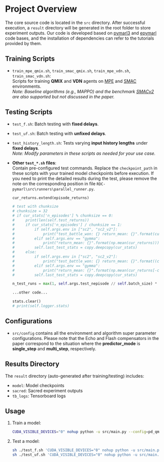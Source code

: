 # Project Overview
The core source code is located in the `src` directory. After successful execution, a `result` directory will be generated in the root folder to store experiment outputs. Our code is developed based on [pymarl3](https://github.com/tjuHaoXiaotian/pymarl3) and [epymarl](https://github.com/uoe-agents/epymarl) code bases, and the installation of dependencies can refer to the tutorials provided by them.

## Training Scripts
- `train_mpe_qmix.sh`, ​`train_smac_qmix.sh`, `train_mpe_vdn.sh`, `train_smac_vdn.sh`:  
  Scripts for training ​**QMIX** and ​**VDN** agents on [MPE](https://github.com/Farama-Foundation/PettingZoo) and [SMAC](https://github.com/oxwhirl/smac) environments.  
  *Note: Baseline algorithms (e.g., MAPPO) and the benchmark [SMACv2](https://github.com/oxwhirl/smacv2) are also supported but not discussed in the paper.*

## Testing Scripts
- ​`test_f.sh`: Batch testing with ​**fixed delays**.  
- ​`test_uf.sh`: Batch testing with ​**unfixed delays**.  
- ​`test_history_length.sh`: Tests varying **input history lengths** under **fixed delays**.  
  *Note: Modify parameters in these scripts as needed for your use case.*  

- ​**Other `test_*.sh` files**:  
  Contain pre-configured test commands. ​Replace the `checkpoint_path` in these scripts with your trained model checkpoints before execution. If you need to print the detailed results during the test, please remove the note on the corresponding position in file `RDC-pymarl\src\runners\parallel_runner.py`.  
  ```python
  cur_returns.extend(episode_returns)

  # test with chunksize
  # chunksize = 32
  # if cur_stats['n_episodes'] % chunksize == 0:
  #     print(len(self.test_returns))
  #     if cur_stats['n_episodes'] / chunksize == 1:
  #         if self.args.env in ["sc2", "sc2_v2"]:
  #             print("test_battle_won: {} return_mean: {}".format(cur_stats['battle_won'] / chunksize, np.mean(cur_returns)))
  #         elif self.args.env == "gymma":
  #             print("return_mean: {}".format(np.mean(cur_returns)))
  #         self.last_test_stats = copy.deepcopy(cur_stats)
  #     else:
  #         if self.args.env in ["sc2", "sc2_v2"]:
  #             print("test_battle_won: {} return_mean: {}".format((cur_stats['battle_won'] - self.last_test_stats['battle_won']) / chunksize, np.mean(cur_returns[-chunksize:])))
  #         elif self.args.env == "gymma":
  #             print("return_mean: {}".format(np.mean(cur_returns[-chunksize:])))
  #         self.last_test_stats = copy.deepcopy(cur_stats)

  n_test_runs = max(1, self.args.test_nepisode // self.batch_size) * self.batch_size

  ...other code...

  stats.clear()
  # print(self.logger.stats)
  ```

## Configurations
- `src/config` contains all the environment and algorithm super parameter configurations. Please note that the Echo and Flash compensators in the paper correspond to the situation where the **predictor_mode** is **single_step** and **multi_step**, respectively.

## Results Directory
The `result` directory (auto-generated after training/testing) includes:
- `model`: Model checkpoints
- `sacred`: Sacred experiment outputs
- `tb_logs`: Tensorboard logs

## Usage
1. Train a model:
   ```bash
   CUDA_VISIBLE_DEVICES="0" nohup python -u src/main.py --config=pd_qmix_gru4mpe --env-config=gymma with env_args.key="pz-mpe-simple-tag-v3" env_args.pretrained_wrapper="PretrainedTag" predictor_mode="none" delay_aware=True cheating_start_value=1.0 cheating_end_value=1.0 exp_name="TAG-QMIX-B" >> tag_qmix_b.log 2>&1 &
   ```
2. Test a model:
   ```bash
   sh ./test_f.sh 'CUDA_VISIBLE_DEVICES="0" nohup python -u src/main.py --config=pd_qmix_gru4mpe --env-config=gymma with env_args.key="pz-mpe-simple-tag-v3" env_args.pretrained_wrapper="PretrainedTag" predictor_mode="none" exp_name="TAG-QMIX-B" test_nepisode=1280 evaluate=True checkpoint_path=""' 'tag_test_qmix_b.log'
   sh ./test_uf.sh 'CUDA_VISIBLE_DEVICES="0" nohup python -u src/main.py --config=pd_qmix_gru4mpe --env-config=gymma with env_args.key="pz-mpe-simple-tag-v3" env_args.pretrained_wrapper="PretrainedTag" predictor_mode="none" exp_name="TAG-QMIX-B" test_nepisode=1280 evaluate=True checkpoint_path=""' 'tag_test_qmix_b.log'
   ```
